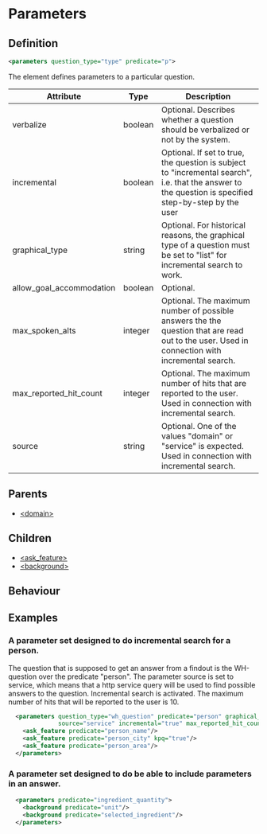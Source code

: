 # Parameters
## Definition
```xml
<parameters question_type="type" predicate="p">
```

The element defines parameters to a particular question.


Attribute | Type | Description |
--- | --- | --- |
verbalize | boolean | Optional. Describes whether a question should be verbalized or not by the system.|
incremental | boolean | Optional. If set to true, the question is subject to "incremental search", i.e. that the answer to the question is specified step-by-step by the user |
graphical_type | string | Optional. For historical reasons, the graphical type of a question must be set to "list" for incremental search to work.
allow\_goal\_accommodation | boolean | Optional.|
max\_spoken\_alts | integer | Optional. The maximum number of possible answers the the question that are read out to the user. Used in connection with incremental search. |
max\_reported\_hit\_count | integer | Optional. The maximum number of hits that are reported to the user. Used in connection with incremental search. |
source | string | Optional. One of the values "domain" or "service" is expected. Used in connection with incremental search. |

## Parents
- [<domain\>](/dialog-domain-description-definition/domain/elements/domain)

## Children
- [<ask_feature\>](/dialog-domain-description-definition/domain/children/ask_feature)
- [<background\>](/dialog-domain-description-definition/domain/children/background)


## Behaviour


## Examples
### A parameter set designed to do incremental search for a person.

The question that is supposed to get an answer from a findout is the WH-question over the predicate "person". The parameter source is set to service, which means that a http service query will be used to find possible answers to the question. Incremental search is activated. The maximum number of hits that will be reported to the user is 10.

```xml
  <parameters question_type="wh_question" predicate="person" graphical_type="list"
              source="service" incremental="true" max_reported_hit_count="10">
    <ask_feature predicate="person_name"/>
    <ask_feature predicate="person_city" kpq="true"/>
    <ask_feature predicate="person_area"/>
  </parameters>
```

### A parameter set designed to do be able to include parameters in an answer.


```xml
  <parameters predicate="ingredient_quantity">
    <background predicate="unit"/>
    <background predicate="selected_ingredient"/>
  </parameters>
```
